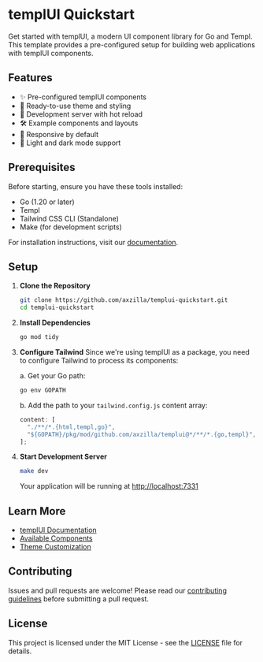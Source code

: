 # templUI Quickstart

Get started with templUI, a modern UI component library for Go and Templ. This template provides a pre-configured setup for building web applications with templUI components.

## Features

- ✨ Pre-configured templUI components
- 🎨 Ready-to-use theme and styling
- 🚀 Development server with hot reload
- 🛠️ Example components and layouts
- 📱 Responsive by default
- 🌙 Light and dark mode support

## Prerequisites

Before starting, ensure you have these tools installed:

- Go (1.20 or later)
- Templ
- Tailwind CSS CLI (Standalone)
- Make (for development scripts)

For installation instructions, visit our [documentation](https://templui.com/docs/how-to-use#requirements).

## Setup

1. **Clone the Repository**

   ```bash
   git clone https://github.com/axzilla/templui-quickstart.git
   cd templui-quickstart
   ```

2. **Install Dependencies**

   ```bash
   go mod tidy
   ```

3. **Configure Tailwind**
   Since we're using templUI as a package, you need to configure Tailwind to process its components:

   a. Get your Go path:

   ```bash
   go env GOPATH
   ```

   b. Add the path to your `tailwind.config.js` content array:

   ```js
   content: [
     "./**/*.{html,templ,go}",
     "${GOPATH}/pkg/mod/github.com/axzilla/templui@*/**/*.{go,templ}", // Replace ${GOPATH} with your actual Go path
   ];
   ```

4. **Start Development Server**

   ```bash
   make dev
   ```

   Your application will be running at [http://localhost:7331](http://localhost:7331)

## Learn More

- [templUI Documentation](https://templui.com/docs/how-to-use)
- [Available Components](https://templui.com/docs/components)
- [Theme Customization](https://templui.com/docs/themes)

## Contributing

Issues and pull requests are welcome! Please read our [contributing guidelines](https://github.com/axzilla/templui/blob/main/CONTRIBUTING.md) before submitting a pull request.

## License

This project is licensed under the MIT License - see the [LICENSE](LICENSE) file for details.
